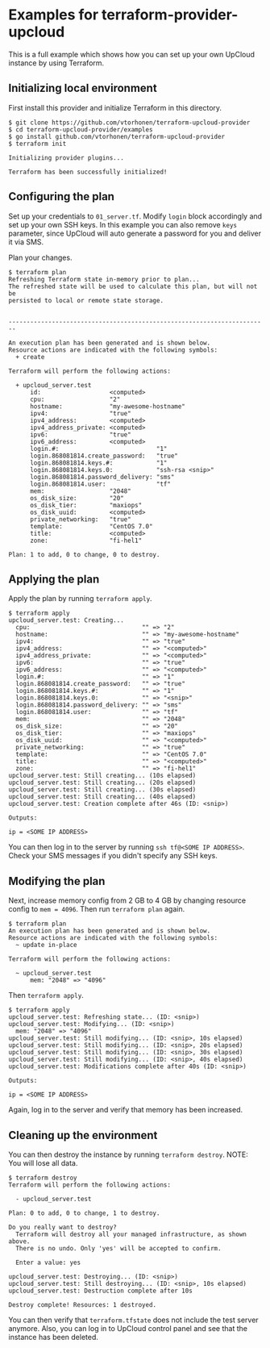 # Examples for terraform-provider-upcloud

This is a full example which shows how you can set up your own UpCloud instance by using Terraform.

## Initializing local environment

First install this provider and initialize Terraform in this directory.

```
$ git clone https://github.com/vtorhonen/terraform-upcloud-provider
$ cd terraform-upcloud-provider/examples
$ go install github.com/vtorhonen/terraform-upcloud-provider
$ terraform init

Initializing provider plugins...

Terraform has been successfully initialized!
```

## Configuring the plan

Set up your credentials to `01_server.tf`. Modify `login` block accordingly and set up your own SSH keys.
In this example you can also remove `keys` parameter, since UpCloud will auto generate a password for you
and deliver it via SMS.

Plan your changes.

```
$ terraform plan
Refreshing Terraform state in-memory prior to plan...
The refreshed state will be used to calculate this plan, but will not be
persisted to local or remote state storage.


------------------------------------------------------------------------

An execution plan has been generated and is shown below.
Resource actions are indicated with the following symbols:
  + create

Terraform will perform the following actions:

  + upcloud_server.test
      id:                   <computed>
      cpu:                  "2"
      hostname:             "my-awesome-hostname"
      ipv4:                 "true"
      ipv4_address:         <computed>
      ipv4_address_private: <computed>
      ipv6:                 "true"
      ipv6_address:         <computed>
      login.#:                           "1"
      login.868081814.create_password:   "true"
      login.868081814.keys.#:            "1"
      login.868081814.keys.0:            "ssh-rsa <snip>"
      login.868081814.password_delivery: "sms"
      login.868081814.user:              "tf"
      mem:                  "2048"
      os_disk_size:         "20"
      os_disk_tier:         "maxiops"
      os_disk_uuid:         <computed>
      private_networking:   "true"
      template:             "CentOS 7.0"
      title:                <computed>
      zone:                 "fi-hel1"

Plan: 1 to add, 0 to change, 0 to destroy.
```

## Applying the plan

Apply the plan by running `terraform apply`.

```
$ terraform apply
upcloud_server.test: Creating...
  cpu:                               "" => "2"
  hostname:                          "" => "my-awesome-hostname"
  ipv4:                              "" => "true"
  ipv4_address:                      "" => "<computed>"
  ipv4_address_private:              "" => "<computed>"
  ipv6:                              "" => "true"
  ipv6_address:                      "" => "<computed>"
  login.#:                           "" => "1"
  login.868081814.create_password:   "" => "true"
  login.868081814.keys.#:            "" => "1"
  login.868081814.keys.0:            "" => "<snip>"
  login.868081814.password_delivery: "" => "sms"
  login.868081814.user:              "" => "tf"
  mem:                               "" => "2048"
  os_disk_size:                      "" => "20"
  os_disk_tier:                      "" => "maxiops"
  os_disk_uuid:                      "" => "<computed>"
  private_networking:                "" => "true"
  template:                          "" => "CentOS 7.0"
  title:                             "" => "<computed>"
  zone:                              "" => "fi-hel1"
upcloud_server.test: Still creating... (10s elapsed)
upcloud_server.test: Still creating... (20s elapsed)
upcloud_server.test: Still creating... (30s elapsed)
upcloud_server.test: Still creating... (40s elapsed)
upcloud_server.test: Creation complete after 46s (ID: <snip>)

Outputs:

ip = <SOME IP ADDRESS>
```

You can then log in to the server by running `ssh tf@<SOME IP ADDRESS>`. Check your SMS messages if you didn't specify any SSH keys.

## Modifying the plan

Next, increase memory config from 2 GB to 4 GB by changing resource
config to `mem = 4096`. Then run `terraform plan` again.


```
$ terraform plan
An execution plan has been generated and is shown below.
Resource actions are indicated with the following symbols:
  ~ update in-place

Terraform will perform the following actions:

  ~ upcloud_server.test
      mem: "2048" => "4096"
```

Then `terraform apply`.

```
$ terraform apply
upcloud_server.test: Refreshing state... (ID: <snip>)
upcloud_server.test: Modifying... (ID: <snip>)
  mem: "2048" => "4096"
upcloud_server.test: Still modifying... (ID: <snip>, 10s elapsed)
upcloud_server.test: Still modifying... (ID: <snip>, 20s elapsed)
upcloud_server.test: Still modifying... (ID: <snip>, 30s elapsed)
upcloud_server.test: Still modifying... (ID: <snip>, 40s elapsed)
upcloud_server.test: Modifications complete after 40s (ID: <snip>)

Outputs:

ip = <SOME IP ADDRESS>
```

Again, log in to the server and verify that memory has been increased.


## Cleaning up the environment

You can then destroy the instance by running `terraform destroy`. NOTE: You will lose all data.

```
$ terraform destroy
Terraform will perform the following actions:

  - upcloud_server.test

Plan: 0 to add, 0 to change, 1 to destroy.

Do you really want to destroy?
  Terraform will destroy all your managed infrastructure, as shown above.
  There is no undo. Only 'yes' will be accepted to confirm.

  Enter a value: yes

upcloud_server.test: Destroying... (ID: <snip>)
upcloud_server.test: Still destroying... (ID: <snip>, 10s elapsed)
upcloud_server.test: Destruction complete after 10s

Destroy complete! Resources: 1 destroyed.
```

You can then verify that `terraform.tfstate` does not include the test server anymore.
Also, you can log in to UpCloud control panel and see that the instance has been deleted.
